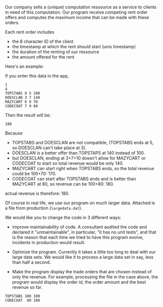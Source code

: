 Our company sells a (unique) computation ressource as a service to clients in need of this computation. Our program receive competing rent order offers and computes the maximum income that can be made with these orders.

Each rent order includes
- the 8 character ID of the client
- the timestamp at which the rent should start (unix timestamp)
- the duration of the renting of our ressource
- the amount offered for the rent


Here's an example:

If you enter this data in the app,
```
1
4
TOPSTABS 0 5 100
DOESCLAN 3 7 140
MAZYCART 6 9 70
CODECOAT 7 9 80
```

Then the result will be:
```
180
```
Because
- TOPSTABS and DOESCLAN are not compatible, (TOPSTABS ends at 5, so DOESCLAN can't take place at 3).
- DOESCLAN is a better offer than TOPSTAPS at 140 instead of 100.
- but DOESCLAN, ending at 3+7=10 doesn't allow for MAZYCART or CODECOAT to start so total revenue would be only 140.
- MAZYCART can start right when TOPSTABS ends, so the total revenue could be 100+70: 170.
- CODECOAT can start after TOPSTABS ends and is better than MAZYCART at 80, so revenue can be 100+80: 180.

actual revenue is therefore: 180.

Of course in real life, we use our program on much larger data. Attached is a file from production (`largedata.dat`).

We would like you to change the code in 3 different ways:

- Improve maintainability of code. A consultant audited the code and declared it "unmaintainable", in particular, "it has no unit tests", and that is the reason that each time we tried to have this program evolve, incidents in production would result.

- Optimize the program. Currently it takes a little too long to deal with our large data sets. We would like it to process a large data set in say, less than half a second.

- Make the program display the trade orders that are chosen instead of only the revenue. For example, processing the file in the case above, the program would display the order id, the order amount and the best revenue so far.
```
TOPSTABS 100 100
CODECOAT  80 180
```
